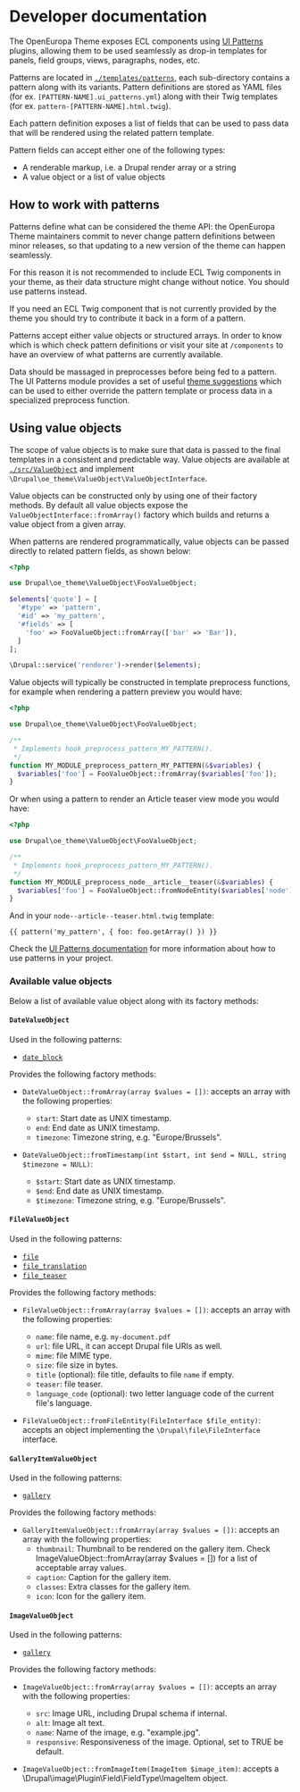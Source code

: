 # Developer documentation

The OpenEuropa Theme exposes ECL components using [UI Patterns][1] plugins, allowing them to be used seamlessly as drop-in
templates for panels, field groups, views, paragraphs, nodes, etc.

Patterns are located in [`./templates/patterns`](../templates/patterns), each sub-directory contains a pattern along with
its variants. Pattern definitions are stored as YAML files (for ex. `[PATTERN-NAME].ui_patterns.yml`) along with their
Twig templates (for ex. `pattern-[PATTERN-NAME].html.twig`).

Each pattern definition exposes a list of fields that can be used to pass data that will be rendered using the
related pattern template.

Pattern fields can accept either one of the following types:

- A renderable markup, i.e. a Drupal render array or a string
- A value object or a list of value objects

## How to work with patterns

Patterns define what can be considered the theme API: the OpenEuropa Theme maintainers commit to never change
pattern definitions between minor releases, so that updating to a new version of the theme can happen seamlessly.

For this reason it is not recommended to include ECL Twig components in your theme, as their data structure might change
without notice. You should use patterns instead.

If you need an ECL Twig component that is not currently provided by the theme you should try to contribute it back
in a form of a pattern.

Patterns accept either value objects or structured arrays. In order to know which is which check pattern definitions
or visit your site at `/components` to have an overview of what patterns are currently available.

Data should be massaged in preprocesses before being fed to a pattern. The UI Patterns module provides a set of useful
[theme suggestions][3] which can be used to either override the pattern template or process data in a specialized
preprocess function.

## Using value objects

The scope of value objects is to make sure that data is passed to the final templates in a consistent and predictable way.
Value objects are available at [`./src/ValueObject`](../src/ValueObject) and implement `\Drupal\oe_theme\ValueObject\ValueObjectInterface`.

Value objects can be constructed only by using one of their factory methods. By default all value objects expose the
`ValueObjectInterface::fromArray()` factory which builds and returns a value object from a given array.

When patterns are rendered programmatically, value objects can be passed directly to related pattern fields, as shown below:

```php
<?php

use Drupal\oe_theme\ValueObject\FooValueObject;

$elements['quote'] = [
  '#type' => 'pattern',
  '#id' => 'my_pattern',
  '#fields' => [
    'foo' => FooValueObject::fromArray(['bar' => 'Bar']),
  ]
];

\Drupal::service('renderer')->render($elements);

```

Value objects will typically be constructed in template preprocess functions, for example when rendering a pattern
preview you would have:

```php
<?php

use Drupal\oe_theme\ValueObject\FooValueObject;

/**
 * Implements hook_preprocess_pattern_MY_PATTERN().
 */
function MY_MODULE_preprocess_pattern_MY_PATTERN(&$variables) {
  $variables['foo'] = FooValueObject::fromArray($variables['foo']);
}
```

Or when using a pattern to render an Article teaser view mode you would have:

```php
<?php

use Drupal\oe_theme\ValueObject\FooValueObject;

/**
 * Implements hook_preprocess_pattern_MY_PATTERN().
 */
function MY_MODULE_preprocess_node__article__teaser(&$variables) {
  $variables['foo'] = FooValueObject::fromNodeEntity($variables['node']);
}
```

And in your  `node--article--teaser.html.twig` template:

```twig
{{ pattern('my_pattern', { foo: foo.getArray() }) }}
```

Check the [UI Patterns documentation][2] for more information about how to use patterns in your project.

### Available value objects

Below a list of available value object along with its factory methods:

#### `DateValueObject`

Used in the following patterns:

- [`date_block`](../templates/patterns/date_block/date_block.ui_patterns.yml)

Provides the following factory methods:

- `DateValueObject::fromArray(array $values = [])`: accepts an array with the following properties:
  - `start`: Start date as UNIX timestamp.
  - `end`: End date as UNIX timestamp.
  - `timezone`: Timezone string, e.g. "Europe/Brussels".

- `DateValueObject::fromTimestamp(int $start, int $end = NULL, string $timezone = NULL)`:
  - `$start`: Start date as UNIX timestamp.
  - `$end`: End date as UNIX timestamp.
  - `$timezone`: Timezone string, e.g. "Europe/Brussels".

#### `FileValueObject`

Used in the following patterns:

- [`file`](../templates/patterns/file/file.ui_patterns.yml)
- [`file_translation`](../templates/patterns/file_translation/file_translation.ui_patterns.yml)
- [`file_teaser`](../templates/patterns/file_teaser/file_teaser.ui_patterns.yml)

Provides the following factory methods:

- `FileValueObject::fromArray(array $values = [])`: accepts an array with the following properties:
  - `name`: file name, e.g. `my-document.pdf`
  - `url`: file URL, it can accept Drupal file URIs as well.
  - `mime`: file MIME type.
  - `size`: file size in bytes.
  - `title` (optional): file title, defaults to file `name` if empty.
  - `teaser`: file teaser.
  - `language_code` (optional): two letter language code of the current file's language.

- `FileValueObject::fromFileEntity(FileInterface $file_entity)`: accepts an object implementing the
  `\Drupal\file\FileInterface` interface.

#### `GalleryItemValueObject`

Used in the following patterns:

- [`gallery`](../templates/patterns/gallery/gallery.ui_patterns.yml)

Provides the following factory methods:

- `GalleryItemValueObject::fromArray(array $values = [])`: accepts an array with the following properties:
  - `thumbnail`: Thumbnail to be rendered on the gallery item. Check ImageValueObject::fromArray(array $values = []) for a list of acceptable array values.
  - `caption`: Caption for the gallery item.
  - `classes`: Extra classes for the gallery item.
  - `icon`: Icon for the gallery item.

#### `ImageValueObject`

Used in the following patterns:

- [`gallery`](../templates/patterns/gallery/gallery.ui_patterns.yml)

Provides the following factory methods:

- `ImageValueObject::fromArray(array $values = [])`: accepts an array with the following properties:
  - `src`: Image URL, including Drupal schema if internal.
  - `alt`: Image alt text.
  - `name`: Name of the image, e.g. "example.jpg".
  - `responsive`: Responsiveness of the image. Optional, set to TRUE be default.

- `ImageValueObject::fromImageItem(ImageItem $image_item)`:  accepts a \Drupal\image\Plugin\Field\FieldType\ImageItem object.

[1]: https://www.drupal.org/project/ui_patterns
[2]: https://ui-patterns.readthedocs.io
[3]: https://ui-patterns.readthedocs.io/en/8.x-1.x/content/developer-documentation.html#working-with-pattern-suggestions
